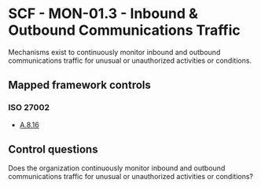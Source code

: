 # SCF - MON-01.3 - Inbound & Outbound Communications Traffic
Mechanisms exist to continuously monitor inbound and outbound communications traffic for unusual or unauthorized activities or conditions.
## Mapped framework controls
### ISO 27002
- [A.8.16](../iso27002/a-8.md#a816)
  
## Control questions
Does the organization continuously monitor inbound and outbound communications traffic for unusual or unauthorized activities or conditions?
  